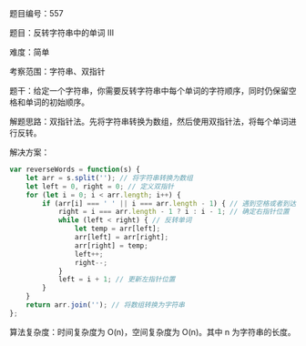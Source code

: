 题目编号：557

题目：反转字符串中的单词 III

难度：简单

考察范围：字符串、双指针

题干：给定一个字符串，你需要反转字符串中每个单词的字符顺序，同时仍保留空格和单词的初始顺序。

解题思路：双指针法。先将字符串转换为数组，然后使用双指针法，将每个单词进行反转。

解决方案：

```javascript
var reverseWords = function(s) {
    let arr = s.split(''); // 将字符串转换为数组
    let left = 0, right = 0; // 定义双指针
    for (let i = 0; i < arr.length; i++) {
        if (arr[i] === ' ' || i === arr.length - 1) { // 遇到空格或者到达字符串末尾
            right = i === arr.length - 1 ? i : i - 1; // 确定右指针位置
            while (left < right) { // 反转单词
                let temp = arr[left];
                arr[left] = arr[right];
                arr[right] = temp;
                left++;
                right--;
            }
            left = i + 1; // 更新左指针位置
        }
    }
    return arr.join(''); // 将数组转换为字符串
};
```

算法复杂度：时间复杂度为 O(n)，空间复杂度为 O(n)。其中 n 为字符串的长度。